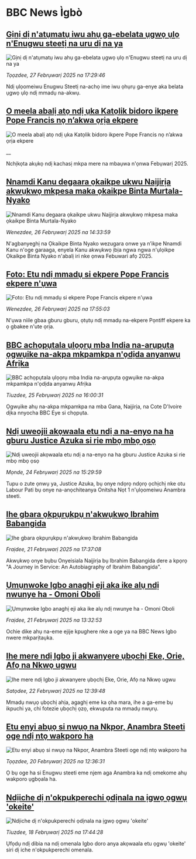 # BBC News Ìgbò## [Gịnị dị n'atụmatụ iwu ahụ ga-ebelata ụgwọ ụlọ n'Enugwu steetị na uru dị na ya](https://www.bbc.com/igbo/articles/cvgww90lvryo?at_campaign=githubrss)![Gịnị dị n'atụmatụ iwu ahụ ga-ebelata ụgwọ ụlọ n'Enugwu steetị na uru dị na ya](https://ichef.bbci.co.uk/ace/standard/240/cpsprodpb/3781/live/57f999c0-f527-11ef-84d6-e76b54ed9e13.jpg)_Tọọzdee, 27 Febrụwarị 2025 na 17:29:46_Ndị ụlọomeiwu Enugwu Steetị na-achọ ime iwu ọhụrụ ga-enye aka belata ụgwọ ụlọ ndị mmadụ na-akwụ.## [O meela abalị atọ ndị ụka Katọlik bidoro ikpere Pope Francis nọ n’akwa ọrịa ekpere](https://www.bbc.co.uk/igbo/live/ceq91w72n54t?at_campaign=githubrss)![O meela abalị atọ ndị ụka Katọlik bidoro ikpere Pope Francis nọ n’akwa ọrịa ekpere](https://ichef.bbci.co.uk/ace/standard/240/cpsprodpb/7fae/live/c640aa00-f4d6-11ef-9e61-71ee71f26eb1.jpg)__Nchịkọta akụkọ ndị kachasị mkpa mere na mbaụwa n'ọnwa Febụwarị 2025.## [Nnamdi Kanu degaara ọkaikpe ukwu Naịjirịa akwụkwọ mkpesa maka ọkaikpe Binta Murtala-Nyako](https://www.bbc.com/igbo/articles/c5y32n6q2g1o?at_campaign=githubrss)![Nnamdi Kanu degaara ọkaikpe ukwu Naịjirịa akwụkwọ mkpesa maka ọkaikpe Binta Murtala-Nyako](https://ichef.bbci.co.uk/ace/standard/240/cpsprodpb/0418/live/33b35fa0-f44c-11ef-8c03-7dfdbeeb2526.jpg)_Wenezdee, 26 Febrụwarị 2025 na 14:33:59_N'agbanyeghị na Ọkaikpe Binta Nyako wezugara onwe ya n’ikpe Nnamdi Kanu n'oge garaaga, enyela Kanu akwụkwọ ịbịa ngwa ngwa n'ụlọikpe Ọkaikpe Binta Nyako n'abalị iri nke ọnwa Febuwari afọ 2025.## [Foto: Etu ndị mmadụ si ekpere Pope Francis ekpere n'ụwa](https://www.bbc.com/igbo/articles/c789xprj2g8o?at_campaign=githubrss)![Foto: Etu ndị mmadụ si ekpere Pope Francis ekpere n'ụwa](https://ichef.bbci.co.uk/ace/standard/240/cpsprodpb/a7fc/live/057921b0-f46a-11ef-896e-d7e7fb1719a4.jpg)_Wenezdee, 26 Febrụwarị 2025 na 17:55:03_N'ụwa niile gbaa gburu gburu, ọtụtụ ndị mmadụ na-ekpere Pọntiff ekpere ka ọ gbakee n'ute ọrịa.## [BBC achọpụtala ụlọọrụ mba India na-arụpụta ọgwụike na-akpa mkpamkpa n'ọdịda anyanwụ Afrịka](https://www.bbc.com/igbo/articles/cn0j18l7ygko?at_campaign=githubrss)![BBC achọpụtala ụlọọrụ mba India na-arụpụta ọgwụike na-akpa mkpamkpa n'ọdịda anyanwụ Afrịka](https://ichef.bbci.co.uk/ace/standard/240/cpsprodpb/7e58/live/6d94fa70-eec6-11ef-a819-277e390a7a08.png)_Tiuzdee, 25 Febrụwarị 2025 na 16:00:31_Ọgwụike ahụ na-akpa mkpamkpa na mba Gana, Naịjirịa, na Cote D'Ivoire dịka nnyocha BBC Eye si chọpụta.## [Ndị uweojii akọwaala etu ndị a na-enyo na ha gburu Justice Azuka si rie mbọ mbọ ọsọ](https://www.bbc.com/igbo/articles/c789lj9m3gko?at_campaign=githubrss)![Ndị uweojii akọwaala etu ndị a na-enyo na ha gburu Justice Azuka si rie mbọ mbọ ọsọ](https://ichef.bbci.co.uk/ace/standard/240/cpsprodpb/a753/live/104281b0-f2d3-11ef-896e-d7e7fb1719a4.jpg)_Mọnde, 24 Febrụwarị 2025 na 15:29:59_Tupu o zute ọnwụ ya, Justice Azuka, bụ onye ndọrọ ndọrọ ọchịchị nke otu Labour Pati bụ onye na-anọchiteanya Onitsha Nọt 1 n'ụlọomeiwu Anambra steeti.## [Ihe gbara ọkpụrụkpụ n'akwụkwọ Ibrahim Babangida](https://www.bbc.com/igbo/articles/c4g0djdn8z9o?at_campaign=githubrss)![Ihe gbara ọkpụrụkpụ n'akwụkwọ Ibrahim Babangida](https://ichef.bbci.co.uk/ace/standard/240/cpsprodpb/4823/live/32c75770-f066-11ef-b2a1-1164c261840c.jpg)_Fraịdee, 21 Febrụwarị 2025 na 17:37:08_Akwụkwọ onye bụbu Onyeisiala Naịjirịa bụ Ibrahim Babangida dere a kpọrọ "A Journey in Service: An Autobiagraphy of Ibrahim Babangida".## [Ụmụnwoke Igbo anaghị eji aka ike alụ ndị nwunye ha - Omoni Oboli](https://www.bbc.com/igbo/articles/c8rkx2nvv77o?at_campaign=githubrss)![Ụmụnwoke Igbo anaghị eji aka ike alụ ndị nwunye ha - Omoni Oboli](https://ichef.bbci.co.uk/ace/standard/240/cpsprodpb/e787/live/99f32240-f051-11ef-a819-277e390a7a08.jpg)_Fraịdee, 21 Febrụwarị 2025 na 13:32:53_Ochie dike ahụ na-eme ejije kpughere nke a oge ya na BBC News Igbo nwere mkparịtaụka.## [Ihe mere ndị Igbo ji akwanyere ụbọchị Eke, Orie, Afọ na Nkwọ ugwu](https://www.bbc.com/igbo/articles/cx2pdddj1e8o?at_campaign=githubrss)![Ihe mere ndị Igbo ji akwanyere ụbọchị Eke, Orie, Afọ na Nkwọ ugwu](https://ichef.bbci.co.uk/ace/standard/240/cpsprodpb/1e2b/live/09b45940-f11b-11ef-8c03-7dfdbeeb2526.jpg)_Satọdee, 22 Febrụwarị 2025 na 12:39:48_Mmadụ nwụọ ụbọchị ahịa, agaghị eme ka ọha mara, ihe a ga-eme bụ ikpuchi ya, chi fotezie ụbọchị ọzọ, ekwuputa na mmadụ nwụrụ.## [Etu enyi abụọ si nwụọ na Nkpor, Anambra Steeti oge ndị ntọ wakporo ha](https://www.bbc.com/igbo/articles/ceqjnry5elgo?at_campaign=githubrss)![Etu enyi abụọ si nwụọ na Nkpor, Anambra Steeti oge ndị ntọ wakporo ha](https://ichef.bbci.co.uk/ace/standard/240/cpsprodpb/7318/live/5a8f2e40-ef80-11ef-a319-fb4e7360c4ec.jpg)_Tọọzdee, 20 Febrụwarị 2025 na 12:36:31_Ọ bụ oge ha si Enugwu steeti eme njem aga Anambra ka ndị omekome ahụ wakporo ụgbọala ha.## [Ndịiche dị n'okpukperechi ọdịnala na ịgwọ ọgwụ 'okeite'](https://www.bbc.com/igbo/articles/cm2n3mlmm3lo?at_campaign=githubrss)![Ndịiche dị n'okpukperechi ọdịnala na ịgwọ ọgwụ 'okeite'](https://ichef.bbci.co.uk/ace/standard/240/cpsprodpb/87dd/live/81536d70-edfa-11ef-bd1b-d536627785f2.jpg)_Tiuzdee, 18 Febrụwarị 2025 na 17:44:28_Ụfọdụ ndị dibia na ndị omenala Igbo doro anya akọwaala etu ọgwụ 'okeite' siri dị iche n'okpukperechi omenala.